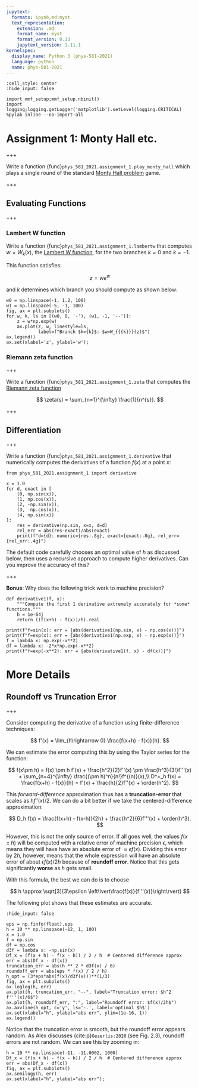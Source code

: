 ```yaml
---
jupytext:
  formats: ipynb,md:myst
  text_representation:
    extension: .md
    format_name: myst
    format_version: 0.13
    jupytext_version: 1.11.1
kernelspec:
  display_name: Python 3 (phys-581-2021)
  language: python
  name: phys-581-2021
---
```


```{code-cell} ipython3
:cell_style: center
:hide_input: false

import mmf_setup;mmf_setup.nbinit()
import logging;logging.getLogger('matplotlib').setLevel(logging.CRITICAL)
%pylab inline --no-import-all
```

# Assignment 1: Monty Hall etc.

+++

Write a function {func}`phys_581_2021.assignment_1.play_monty_hall` which plays a single round of the standard [Monty Hall problem](https://en.wikipedia.org/wiki/Monty_Hall_problem) game.

+++

## Evaluating Functions

+++

### Lambert W function
Write a function {func}`phys_581_2021.assignment_1.lambertw` that computes  $w = W_k(x)$, the [Lambert W function](https://en.wikipedia.org/wiki/Lambert_W_function), for the two branches $k=0$ and $k=-1$.

This function satisfies:

$$
  z = we^w
$$

and $k$ determines which branch you should compute as shown below:

```{code-cell} ipython3
w0 = np.linspace(-1, 1.2, 100)
w1 = np.linspace(-5, -1, 100)
fig, ax = plt.subplots()
for w, k, ls in [(w0, 0, '-'), (w1, -1, '--')]:
    z = w*np.exp(w)
    ax.plot(z, w, linestyle=ls, 
            label=f"Branch $k={k}$: $w=W_{{{k}}}(z)$")
ax.legend()
ax.set(xlabel='z', ylabel='w');
```

### Riemann zeta function

+++

Write a function {func}`phys_581_2021.assignment_1.zeta` that computes the [Riemann zeta function](https://en.wikipedia.org/wiki/Riemann_zeta_function) 

$$
  \zeta(s) = \sum_{n=1}^{\infty} \frac{1}{n^{s}}.
$$

+++

## Differentiation

+++

Write a function {func}`phys_581_2021.assignment_1.derivative` that numerically computes the derivatives of a function $f(x)$ at a point $x$:

```{code-cell} ipython3
from phys_581_2021.assignment_1 import derivative

x = 1.0
for d, exact in [
    (0, np.sin(x)),
    (1, np.cos(x)),
    (2, -np.sin(x)),
    (3, -np.cos(x)),
    (4, np.sin(x))
]:
    res = derivative(np.sin, x=x, d=d)
    rel_err = abs(res-exact)/abs(exact)
    print(f"d={d}: numeric={res:.8g}, exact={exact:.8g}, rel_err={rel_err:.4g}")
```

The default code carefully chooses an optimal value of $h$ as discussed below, then uses a recursive approach to compute higher derivatives.  Can you improve the accuracy of this?

+++

**Bonus**: Why does the following trick work to machine precision?

```{code-cell} ipython3
def derivative1(f, x):
    """Compute the first 1 derivative extremely accurately for *some* functions."""
    h = 1e-64j
    return ((f(x+h) - f(x))/h).real

print(f"f=sin(x): err = {abs(derivative1(np.sin, x) - np.cos(x))}")
print(f"f=exp(x): err = {abs(derivative1(np.exp, x) - np.exp(x))}")
f = lambda x: np.exp(-x**2)
df = lambda x: -2*x*np.exp(-x**2)
print(f"f=exp(-x**2): err = {abs(derivative1(f, x) - df(x))}")
```

# More Details 
## Roundoff vs Truncation Error

+++

Consider computing the derivative of a function using finite-difference techniques:

$$
  f'(x) = \lim_{h\rightarrow 0} \frac{f(x+h) - f(x)}{h}.
$$

We can estimate the error computing this by using the Taylor series for the function:

$$
  f(x\pm h) = f(x) \pm h f'(x) + \frac{h^2}{2}f''(x) \pm \frac{h^3}{3!}f'''(x) +  \sum_{n=4}^{\infty} \frac{(\pm h)^n}{n!}f^{(n)}(x),\\
  D^+_h f(x) = \frac{f(x+h) - f(x)}{h} = f'(x) + \frac{h}{2}f''(x) + \order(h^2).
$$

This *forward-difference* approximation thus has a **truncation-error** that scales as $hf''(x)/2$.  We can do a bit better if we take the centered-difference approximation:

$$
  D_h f(x) = \frac{f(x+h) - f(x-h)}{2h} + \frac{h^2}{6}f'''(x) + \order(h^3). 
$$

However, this is not the only source of error.  If all goes well, the values $f(x\pm h)$ will be computed with a relative error of machine precision $\epsilon$, which means they will have have an absolute error of $\approx \epsilon f(x)$.  Dividing this error by $2h$, however, means that the whole expression will have an absolute error of about $\epsilon f(x)/2h$ because of **roundoff error**.  Notice that this gets significantly **worse** as $h$ gets small.

With this formula, the best we can do is to choose

$$
  h \approx \sqrt[3]{3\epsilon \left\lvert\frac{f(x)}{f'''(x)}\right\rvert}
$$


The following plot shows that these estimates are accurate.

```{code-cell} ipython3
:hide_input: false

eps = np.finfo(float).eps
h = 10 ** np.linspace(-12, 1, 100)
x = 1.0
f = np.sin
df = np.cos
d3f = lambda x: -np.sin(x)
Df_x = (f(x + h) - f(x - h)) / 2 / h  # Centered difference approx
err = abs(Df_x - df(x))
truncation_err = abs(h ** 2 * d3f(x) / 6)
roundoff_err = abs(eps * f(x) / 2 / h)
h_opt = (3*eps*abs(f(x)/d3f(x)))**(1/3)
fig, ax = plt.subplots()
ax.loglog(h, err)
ax.plot(h, truncation_err, "--", label="Truncation error: $h^2 f'''(x)/6$")
ax.plot(h, roundoff_err, ":", label="Roundoff error: $f(x)/2h$")
ax.axvline(h_opt, c='y', ls='-.', label='optimal $h$')
ax.set(xlabel="h", ylabel="abs err", ylim=(1e-16, 1))
ax.legend()
```

Notice that the truncation error is smooth, but the roundoff error appears random.  As Alex discusses {cite:p}`Gezerlis:2020` (see Fig. 2.3), roundoff errors are not random.  We can see this by zooming in:

```{code-cell} ipython3
h = 10 ** np.linspace(-11, -11.0002, 1000)
Df_x = (f(x + h) - f(x - h)) / 2 / h  # Centered difference approx
err = abs(Df_x - df(x))
fig, ax = plt.subplots()
ax.semilogy(h, err)
ax.set(xlabel="h", ylabel="abs err");
```

